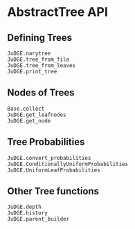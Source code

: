 # AbstractTree API

## Defining Trees
```@docs
JuDGE.narytree
JuDGE.tree_from_file
JuDGE.tree_from_leaves
JuDGE.print_tree
```

## Nodes of Trees
```@docs
Base.collect
JuDGE.get_leafnodes
JuDGE.get_node
```

## Tree Probabilities
```@docs
JuDGE.convert_probabilities
JuDGE.ConditionallyUniformProbabilities
JuDGE.UniformLeafProbabilities
```

## Other Tree functions
```@docs
JuDGE.depth
JuDGE.history
JuDGE.parent_builder
```
